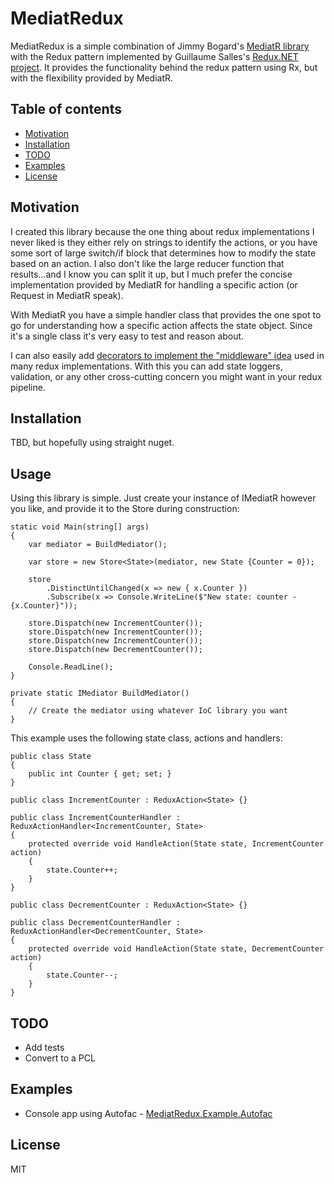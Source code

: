 # MediatRedux

MediatRedux is a simple combination of Jimmy Bogard's [MediatR library](https://github.com/jbogard/MediatR) with the Redux pattern implemented by Guillaume Salles's [Redux.NET project](https://github.com/GuillaumeSalles/redux.NET). It provides the functionality behind the redux pattern using Rx, but with the flexibility provided by MediatR.

## Table of contents

- [Motivation](#motivation)
- [Installation](#installation)
- [TODO](#todo)
- [Examples](#examples)
- [License](#license)


## Motivation

I created this library because the one thing about redux implementations I never liked
is they either rely on strings to identify the actions, or you have some sort of large switch/if block that determines how to modify the state based on an action. I also don't like the large reducer function that results...and I know you can split it up, but I much prefer the concise implementation provided by MediatR for handling a specific action (or Request in MediatR speak).

With MediatR you have a simple handler class that provides the one spot to go for understanding how a specific action affects the state object. Since it's a single class it's very easy to test and reason about.

I can also easily add [decorators to implement the "middleware" idea](https://lostechies.com/jimmybogard/2014/09/09/tackling-cross-cutting-concerns-with-a-mediator-pipeline/) used in many redux implementations. With this you can add state loggers, validation, or any other cross-cutting concern you might want in your redux pipeline.


## Installation

TBD, but hopefully using straight nuget.

## Usage

Using this library is simple. Just create your instance of IMediatR however you like, and provide it to the Store during construction:

```
static void Main(string[] args)
{
    var mediator = BuildMediator();

    var store = new Store<State>(mediator, new State {Counter = 0});

    store
        .DistinctUntilChanged(x => new { x.Counter })
        .Subscribe(x => Console.WriteLine($"New state: counter - {x.Counter}"));

    store.Dispatch(new IncrementCounter());
    store.Dispatch(new IncrementCounter());
    store.Dispatch(new IncrementCounter());
    store.Dispatch(new DecrementCounter());

    Console.ReadLine();
}

private static IMediator BuildMediator()
{
    // Create the mediator using whatever IoC library you want
}

```

This example uses the following state class, actions and handlers:

```
public class State
{
    public int Counter { get; set; }
}

public class IncrementCounter : ReduxAction<State> {}

public class IncrementCounterHandler : ReduxActionHandler<IncrementCounter, State>
{
    protected override void HandleAction(State state, IncrementCounter action)
    {
        state.Counter++;
    }
}

public class DecrementCounter : ReduxAction<State> {}

public class DecrementCounterHandler : ReduxActionHandler<DecrementCounter, State>
{
    protected override void HandleAction(State state, DecrementCounter action)
    {
        state.Counter--;
    }
}
```

## TODO

- Add tests
- Convert to a PCL

## Examples

- Console app using Autofac - [MediatRedux.Example.Autofac](https://github.com/sstorie/MediatRedux/tree/master/src/MediatRedux.Example.Autofac)

## License

MIT
